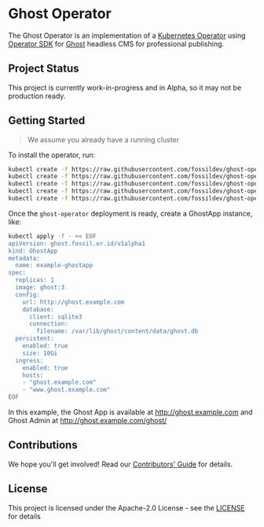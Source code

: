 # Ghost Operator

The Ghost Operator is an implementation of a [Kubernetes Operator](https://kubernetes.io/docs/concepts/extend-kubernetes/operator/) using [Operator SDK](https://github.com/operator-framework/operator-sdk) for [Ghost](https://ghost.org/) headless CMS for professional publishing.

## Project Status

This project is currently work-in-progress and in Alpha, so it may not be production ready.

## Getting Started

> We assume you already have a running cluster

To install the operator, run:

```bash
kubectl create -f https://raw.githubusercontent.com/fossildev/ghost-operator/master/deploy/crds/ghost.fossil.or.id_ghostapps_crd.yaml
kubectl create -f https://raw.githubusercontent.com/fossildev/ghost-operator/master/deploy/service_account.yaml
kubectl create -f https://raw.githubusercontent.com/fossildev/ghost-operator/master/deploy/role.yaml
kubectl create -f https://raw.githubusercontent.com/fossildev/ghost-operator/master/deploy/role_binding.yaml
kubectl create -f https://raw.githubusercontent.com/fossildev/ghost-operator/master/deploy/operator.yaml
```

Once the `ghost-operator` deployment is ready, create a GhostApp instance, like:

```bash
kubectl apply -f - << EOF
apiVersion: ghost.fossil.or.id/v1alpha1
kind: GhostApp
metadata:
  name: example-ghostapp
spec:
  replicas: 1
  image: ghost:3
  config:
    url: http://ghost.example.com
    database:
      client: sqlite3
      connection:
        filename: /var/lib/ghost/content/data/ghost.db
  persistent:
    enabled: true
    size: 10Gi
  ingress:
    enabled: true
    hosts:
    - "ghost.example.com"
    - "www.ghost.example.com"
EOF
```

In this example, the Ghost App is available at http://ghost.example.com and Ghost Admin at http://ghost.example.com/ghost/

## Contributions

We hope you'll get involved! Read our [Contributors' Guide](CONTRIBUTING.md) for details.

## License

This project is licensed under the Apache-2.0 License - see the [LICENSE](LICENSE) for details